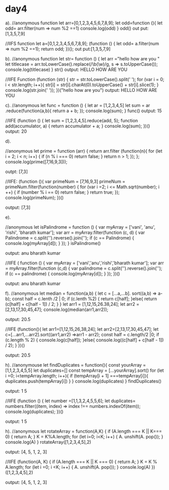 # day4
a).
//anonymous function
let arr=[0,1,2,3,4,5,6,7,8,9];
let odd=function (){
  let odd= arr.filter(num => num %2 ==1)
  console.log(odd)
}
odd()
out put: [1,3,5,7,9]

//IIFS function
let a=[0,1,2,3,4,5,6,7,8,9];
(function () {
  let odd= a.filter(num => num %2 ==1);
  return odd;
})();
out put:[1,3,5,7,9]


b).
//anonymous function
let str= function () {
  let arr ="hello how are you "
  let titlecase = arr.toLowerCase().replace(/\b(\w)/g, s => s.toUpperCase());
  console.log(titlecase)
}
str()
output:
HELLO HOW ARE YOU

//IIFE Function
(function (str) {
  str = str.toLowerCase().split(' ');
  for (var i = 0; i < str.length; i++){
    str[i] = str[i].charAt(0).toUpperCase() + str[i].slice(1);
  }
  console.log(str.join(' '));
})("hello how are you")
output:
HELLO HOW ARE YOU

c).
//anonymous
let func = function () {
  let ar = [1,2,3,4,5]
  let sum = ar .reduce(function(a,b){
    return a + b;
  });
  console.log(sum);
}
func()
output:
15

//IIFE
(function () {
  let sum = [1,2,3,4,5].reduce(add, 5);
  function add(accumulator, a) {
    return accumulator + a;
  }
  console.log(sum);
})()
output:
20

d).

//anonymous
let prime = function (arr) {
  return arr.filter (function(n){
    for (let i = 2; i < n; i++) {
      if (n % i === 0) return false;
    }
    return n > 1;
  });
};
console.log(prime([7,16,9,3]));

outpt:
[7,3]

//IIFE:
(function (){
  var primeNum = [7,16,9,3]
  primeNum = primeNum.filter(function(number) {
    for (var i =2; i <= Math.sqrt(number); i ++) {
    if (number % i == 0) return false;
  }
  return true;
});
console.log(primeNum);
})()

output:
[7,3]

e).

//anonymous
let isPalindrome = function () {
  var myArray = ['vani', 'anu', 'rishi', 'bharath kumar'];
  var arr = myArray.filter(function (c, d) {
    var Palindrome = c.split('').reverse().join('');
    if (c == Palindrome) {
      console.log(myArray[d]);
    }
  });
}
isPalindrome()

output:
anu bharath kumar


//IIFE
( function () {
  var myArray = ['vani','anu','rishi','bharath kumar'];
  var arr = myArray.filter(function (c,d) {
    var palindrome = c.split('').reverse().join('');
    if (c == palindrome) {
      console.log(myArray[d]);
    }
  });
})()
  

output:
anu bharath kumar

f).
//anonymous
let median = function(a,b) {
  let c = [...a,...b]. sort((a,b) => a-b);
  const half = c.lenth /2 | 0;
  if (c.lenth %2) {
    return c[half];
  }else{
    return (c[half] + c[half - 1]) / 2;
  }
}
let arr1 = [1,12,15,26.38,24];
let arr2 = [2,13,17,30,45,47];
console.log(median(arr1,arr2));

output:
20.5

//IIFE
(function(){
  let arr1=[1,12,15,26,38,24];
  let arr2=[2,13,17,30,45,47];
  let c=[...arr1,...arr2].sort((arr1,arr2) =>arr1 - arr2);
  const half = c.length/2 |0;
  if (c.length % 2) {
    console.log(c[half]);
  }else{
    console.log((c[half] + c[half - 1]) / 2);
  }
})()
 
  
output:
20.5

h).
//anonymouse
let findDuplicates = function(){
  const yourArray = [1,1,2,3,4,5,5]
  let duplicates=[]
  const tempArray = [...yourArray].sort()
  for (let i =0; i<tempArray.length; i++){
    if (tempArray[i + 1] ===tempArray[i]){
      duplicates.push(tempArray[i])
    }
  }
  console.log(duplicates)
}
findDuplicates()

output:
1 5

//IIFE
(function () {
  let number =[1,1,3,2,4,5,5,6];
  let duplicates= numbers.filter((item, index) => index !== numbers.indexOf(item));
  console.log(duplicates);
})()

output:
1 5

h).
//anonymous
let rotateArray = function(A,K) {
  if (A.length === K || K=== 0) {
    return A;
  }
  K = K%A.length;
  for (let i=0; i<K; i++) {
    A. unshift(A. pop());
  }
  console.log(A)
}
rotateArray([1,2,3,4,5],2)

output:
[4, 5, 1, 2, 3]

//IIFE
(function(A, K) {
  if (A.length === K || K === 0) {
    return A;
  }
  K = K % A.length;
  for (let i =0; i <K; i++) {
    A. unshift(A. pop());
  }
  console.log(A)
})([1,2,3,4,5],2)

output:
[4, 5, 1, 2, 3]


